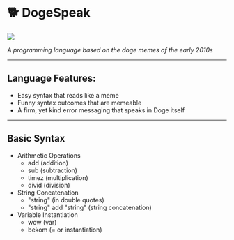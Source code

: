 # 🐕 DogeSpeak
![](https://images-na.ssl-images-amazon.com/images/I/813CdCrdOiL.png)

*A programming language based on the doge memes of the early 2010s*
***
## Language Features:
- Easy syntax that reads like a meme
- Funny syntax outcomes that are memeable
- A firm, yet kind error messaging that speaks in Doge itself
***
## Basic Syntax
- Arithmetic Operations
  - add (addition)
  - sub (subtraction)
  - timez (multiplication)
  - divid (division)
- String Concatenation
  - "string" (in double quotes)
  - "string" add "string" (string concatenation)
- Variable Instantiation
  - wow (var)
  - bekom (= or instantiation)
